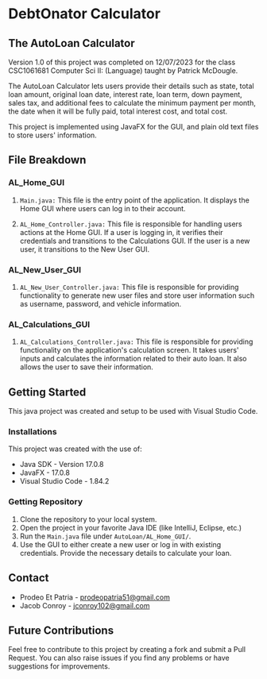 # DebtOnator Calculator 
## The AutoLoan Calculator

Version 1.0 of this project was completed on 12/07/2023 for the class CSC1061681 Computer Sci II: (Language) taught by Patrick McDougle.

The AutoLoan Calculator lets users provide their details such as state, total loan amount, original loan date, interest rate, loan term, down payment, sales tax, and additional fees to calculate the minimum payment per month, the date when it will be fully paid, total interest cost, and total cost.

This project is implemented using JavaFX for the GUI, and plain old text files to store users' information.

## File Breakdown

### AL_Home_GUI

1. `Main.java:` This file is the entry point of the application. It displays the Home GUI where users can log in to their account.

2. `AL_Home_Controller.java:` This file is responsible for handling users actions at the Home GUI. If a user is logging in, it verifies their credentials and transitions to the Calculations GUI. If the user is a new user, it transitions to the New User GUI.

### AL_New_User_GUI

1. `AL_New_User_Controller.java:` This file is responsible for providing functionality to generate new user files and store user information such as username, password, and vehicle information.

### AL_Calculations_GUI

1. `AL_Calculations_Controller.java:` This file is responsible for providing functionality on the application's calculation screen. It takes users' inputs and calculates the information related to their auto loan. It also allows the user to save their information.


## Getting Started

This java project was created and setup to be used with Visual Studio Code.

### Installations
This project was created with the use of:
-  Java SDK - Version 17.0.8
-  JavaFX - 17.0.8
-  Visual Studio Code - 1.84.2
  
### Getting Repository
1. Clone the repository to your local system.
2. Open the project in your favorite Java IDE (like IntelliJ, Eclipse, etc.)
3. Run the `Main.java` file under `AutoLoan/AL_Home_GUI/`.
4. Use the GUI to either create a new user or log in with existing credentials. Provide the necessary details to calculate your loan.

## Contact

-  Prodeo Et Patria - prodeopatria51@gmail.com
-  Jacob Conroy - jconroy102@gmail.com
  
## Future Contributions
Feel free to contribute to this project by creating a fork and submit a Pull Request. You can also raise issues if you find any problems or have suggestions for improvements.
